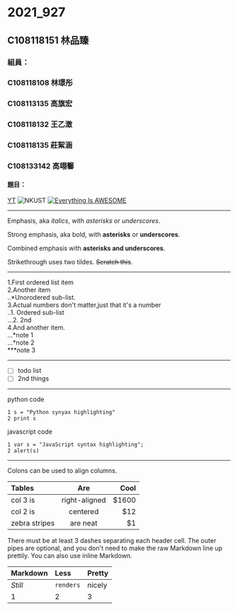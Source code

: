 # 2021_927
## C108118151 林品臻
### 組員：
### C108118108 林璟彤
### C108113135 高旗宏
### C108118132 王乙澂
### C108118135 莊絜涵
### C108133142 高翊馨

#### 題目：
[YT](https://www.youtube.com.tw)
![NKUST](https://www.nkust.edu.tw/var/file/0/1000/img/513/539900619.png "高科大")
[![Everything Is AWESOME](https://img.youtube.com/vi/StTqXEQ2l-Y/0.jpg)](https://www.youtube.com/watch?v=dQw4w9WgXcQ "Everything Is AWESOME")

***

Emphasis, aka <i>italics</i>, with <i>asterisks</i> or <i>underscores</i>.

Strong emphasis, aka bold, with **asterisks** or <b>underscores</b>.

Combined emphasis with <b>asterisks and underscores</b>.

Strikethrough uses two tildes. ~~Scratch this~~.

***

1.First ordered list item<br>
2.Another item<br>
  ..*Unorodered sub-list.<br>
3.Actual numbers don't matter,just that it's a number<br>
  ..1. Ordered sub-list<br>
  ...2. 2nd<br>
4.And another item.<br>
  ...*note 1<br>
  ...*note 2<br>
  ***note 3<br>

***

- [ ] todo list
- [ ] 2nd things

***

python code

```
1 s = "Python synyax highlighting"
2 print s
```

javascript code
```
1 var s = "JavaScript syntax highlighting";
2 alert(s)
```

***

Colons can be used to align columns.

|  Tables        | Are           | Cool  |
| :----  | :----:  | ----:  |
|  col 3 is      | right-aligned | $1600 |
| col 2 is       | centered      |   $12 |
| zebra stripes  | are neat      |    $1 |

There must be at least 3 dashes separating each header cell.
The outer pipes are optional, and you don't need to make the
raw Markdown line up prettily. You can also use inline Markdown.

|  Markdown        | Less           | Pretty  |
| :----  | :----  | :----  |
|  <i>Still</i>      | `renders` | nicely |
| 1       | 2      |   3 |


